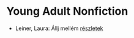 # Young Adult Nonfiction

- Leiner, Laura: Állj mellém [részletek](_details/%7Bopf.creator%7D.md#id_1561)